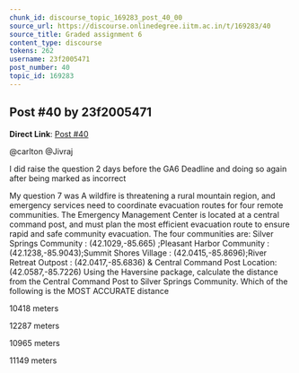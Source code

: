 ```yaml
---
chunk_id: discourse_topic_169283_post_40_00
source_url: https://discourse.onlinedegree.iitm.ac.in/t/169283/40
source_title: Graded assignment 6
content_type: discourse
tokens: 262
username: 23f2005471
post_number: 40
topic_id: 169283
---
```


## Post #40 by 23f2005471

**Direct Link**: [Post #40](https://discourse.onlinedegree.iitm.ac.in/t/169283/40)

@carlton @Jivraj

I did raise the question 2 days before the GA6 Deadline and doing so again after being marked as incorrect

My question 7 was A wildfire is threatening a rural mountain region, and emergency services need to coordinate evacuation routes for four remote communities. The Emergency Management Center is located at a central command post, and must plan the most efficient evacuation route to ensure rapid and safe community evacuation. The four communities are: Silver Springs Community : (42.1029,-85.665) ;Pleasant Harbor Community : (42.1238,-85.9043);Summit Shores Village : (42.0415,-85.8696);River Retreat Outpost : (42.0417,-85.6836) &amp; Central Command Post Location: (42.0587,-85.7226) Using the Haversine package, calculate the distance from the Central Command Post to Silver Springs Community. Which of the following is the MOST ACCURATE distance

10418 meters

12287 meters

10965 meters

11149 meters
